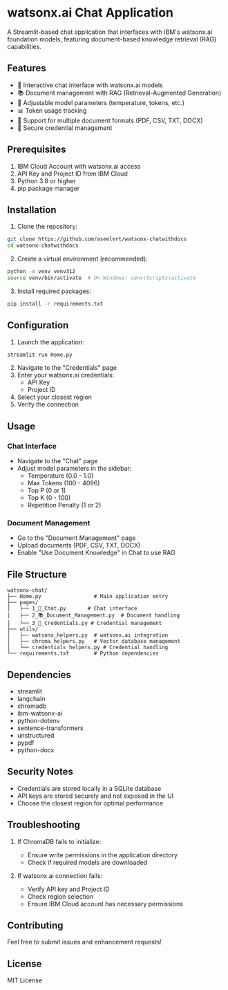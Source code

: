 # watsonx.ai Chat Application

A Streamlit-based chat application that interfaces with IBM's watsonx.ai foundation models, featuring document-based knowledge retrieval (RAG) capabilities.

## Features

- 💬 Interactive chat interface with watsonx.ai models
- 📚 Document management with RAG (Retrieval-Augmented Generation)
- 🔧 Adjustable model parameters (temperature, tokens, etc.)
- 📊 Token usage tracking
- 📁 Support for multiple document formats (PDF, CSV, TXT, DOCX)
- 🔐 Secure credential management

## Prerequisites

1. IBM Cloud Account with watsonx.ai access
2. API Key and Project ID from IBM Cloud
3. Python 3.8 or higher
4. pip package manager

## Installation

1. Clone the repository:
```bash
git clone https://github.com/aseelert/watsonx-chatwithdocs
cd watsonx-chatwithdocs
```

2. Create a virtual environment (recommended):
```bash
python -m venv venv312
source venv/bin/activate  # On Windows: venv\Scripts\activate
```

3. Install required packages:
```bash
pip install -r requirements.txt
```

## Configuration

1. Launch the application:
```bash
streamlit run Home.py
```

2. Navigate to the "Credentials" page
3. Enter your watsonx.ai credentials:
   - API Key
   - Project ID
4. Select your closest region
5. Verify the connection

## Usage

### Chat Interface
- Navigate to the "Chat" page
- Adjust model parameters in the sidebar:
  - Temperature (0.0 - 1.0)
  - Max Tokens (100 - 4096)
  - Top P (0 or 1)
  - Top K (0 - 100)
  - Repetition Penalty (1 or 2)

### Document Management
- Go to the "Document Management" page
- Upload documents (PDF, CSV, TXT, DOCX)
- Enable "Use Document Knowledge" in Chat to use RAG

## File Structure

```
watsonx-chat/
├── Home.py                 # Main application entry
├── pages/
│   ├── 1_💬_Chat.py       # Chat interface
│   ├── 2_📚_Document_Management.py  # Document handling
│   └── 3_🔑_Credentials.py # Credential management
├── utils/
│   ├── watsonx_helpers.py  # watsonx.ai integration
│   ├── chroma_helpers.py   # Vector database management
│   └── credentials_helpers.py # Credential handling
└── requirements.txt        # Python dependencies
```

## Dependencies

- streamlit
- langchain
- chromadb
- ibm-watsonx-ai
- python-dotenv
- sentence-transformers
- unstructured
- pypdf
- python-docx

## Security Notes

- Credentials are stored locally in a SQLite database
- API keys are stored securely and not exposed in the UI
- Choose the closest region for optimal performance

## Troubleshooting

1. If ChromaDB fails to initialize:
   - Ensure write permissions in the application directory
   - Check if required models are downloaded

2. If watsonx.ai connection fails:
   - Verify API key and Project ID
   - Check region selection
   - Ensure IBM Cloud account has necessary permissions

## Contributing

Feel free to submit issues and enhancement requests!

## License

MIT License